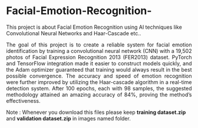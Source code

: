# Facial-Emotion-Recognition-
This project is about Facial Emotion Recognition using AI techniques like Convolutional Neural Networks and Haar-Cascade etc..

<p align="justify"> The goal of this project is to create a reliable system for facial emotion identification by training a convolutional neural network (CNN) with a 19,502 photos of Facial Expression Recognition 2013 (FER2013) dataset. PyTorch and TensorFlow integration made it easier to construct models quickly, and the Adam optimizer guaranteed that training would always result in the best possible convergence. The accuracy and speed of emotion recognition were further improved by utilizing the Haar-cascade algorithm in a real-time detection system. After 100 epochs, each with 98 samples, the suggested methodology attained an amazing accuracy of 84%, proving the method’s effectiveness.</p>


Note : Whenever you download this files please keep <b>training dataset.zip</b> and <b>validation dataset.zip</b> in images named folder.
